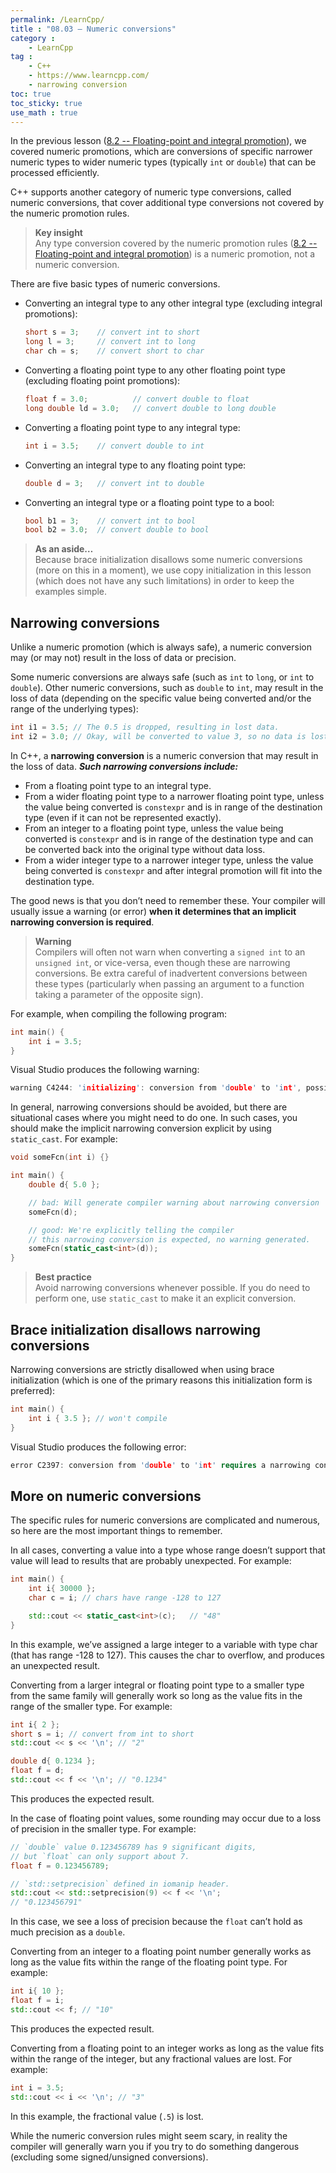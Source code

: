 ```yaml
---
permalink: /LearnCpp/
title : "08.03 — Numeric conversions"
category :
    - LearnCpp
tag : 
    - C++
    - https://www.learncpp.com/
    - narrowing conversion
toc: true  
toc_sticky: true 
use_math : true
---
```



In the previous lesson ([8.2 -- Floating-point and integral promotion](https://www.learncpp.com/cpp-tutorial/floating-point-and-integral-promotion/)), we covered numeric promotions, which are conversions of specific narrower numeric types to wider numeric types (typically `int` or `double`) that can be processed efficiently.

C++ supports another category of numeric type conversions, called numeric conversions, that cover additional type conversions not covered by the numeric promotion rules.

>**Key insight**  
Any type conversion covered by the numeric promotion rules ([8.2 -- Floating-point and integral promotion](https://www.learncpp.com/cpp-tutorial/floating-point-and-integral-promotion/)) is a numeric promotion, not a numeric conversion.

There are five basic types of numeric conversions.

- Converting an integral type to any other integral type (excluding integral promotions):

    ```c++
    short s = 3;    // convert int to short
    long l = 3;     // convert int to long
    char ch = s;    // convert short to char
    ```

- Converting a floating point type to any other floating point type (excluding floating point promotions):

    ```c++
    float f = 3.0;          // convert double to float
    long double ld = 3.0;   // convert double to long double
    ```

- Converting a floating point type to any integral type:

    ```c++
    int i = 3.5;    // convert double to int
    ```

- Converting an integral type to any floating point type:

    ```c++
    double d = 3;   // convert int to double
    ```

- Converting an integral type or a floating point type to a bool:

    ```c++
    bool b1 = 3;    // convert int to bool
    bool b2 = 3.0;  // convert double to bool
    ```

>**As an aside…**  
Because brace initialization disallows some numeric conversions (more on this in a moment), we use copy initialization in this lesson (which does not have any such limitations) in order to keep the examples simple.


## Narrowing conversions

Unlike a numeric promotion (which is always safe), a numeric conversion may (or may not) result in the loss of data or precision.

Some numeric conversions are always safe (such as `int` to `long`, or `int` to `double`). Other numeric conversions, such as `double` to `int`, may result in the loss of data (depending on the specific value being converted and/or the range of the underlying types):

```c++
int i1 = 3.5; // The 0.5 is dropped, resulting in lost data.
int i2 = 3.0; // Okay, will be converted to value 3, so no data is lost.
```

In C++, a **narrowing conversion** is a numeric conversion that may result in the loss of data. ***Such narrowing conversions include:***

- From a floating point type to an integral type.
- From a wider floating point type to a narrower floating point type, unless the value being converted is `constexpr` and is in range of the destination type (even if it can not be represented exactly).
- From an integer to a floating point type, unless the value being converted is `constexpr` and is in range of the destination type and can be converted back into the original type without data loss.
- From a wider integer type to a narrower integer type, unless the value being converted is `constexpr` and after integral promotion will fit into the destination type.

The good news is that you don’t need to remember these. Your compiler will usually issue a warning (or error) **when it determines that an implicit narrowing conversion is required**.

>**Warning**  
Compilers will often not warn when converting a `signed int` to an `unsigned int`, or vice-versa, even though these are narrowing conversions. Be extra careful of inadvertent conversions between these types (particularly when passing an argument to a function taking a parameter of the opposite sign).

For example, when compiling the following program:

```c++
int main() {
    int i = 3.5;
}
```

Visual Studio produces the following warning:

```c++
warning C4244: 'initializing': conversion from 'double' to 'int', possible loss of data
```

In general, narrowing conversions should be avoided, but there are situational cases where you might need to do one. In such cases, you should make the implicit narrowing conversion explicit by using `static_cast`. For example:

```c++
void someFcn(int i) {}

int main() {
    double d{ 5.0 };

    // bad: Will generate compiler warning about narrowing conversion
    someFcn(d); 

    // good: We're explicitly telling the compiler
    // this narrowing conversion is expected, no warning generated.
    someFcn(static_cast<int>(d)); 
}
```

>**Best practice**  
Avoid narrowing conversions whenever possible. If you do need to perform one, use `static_cast` to make it an explicit conversion.


## Brace initialization disallows narrowing conversions

Narrowing conversions are strictly disallowed when using brace initialization (which is one of the primary reasons this initialization form is preferred):

```c++
int main() {
    int i { 3.5 }; // won't compile
}
```

Visual Studio produces the following error:

```c++
error C2397: conversion from 'double' to 'int' requires a narrowing conversion
```


## More on numeric conversions

The specific rules for numeric conversions are complicated and numerous, so here are the most important things to remember.

In all cases, converting a value into a type whose range doesn’t support that value will lead to results that are probably unexpected. For example:

```c++
int main() {
    int i{ 30000 };
    char c = i; // chars have range -128 to 127

    std::cout << static_cast<int>(c);   // "48"
}
```

In this example, we’ve assigned a large integer to a variable with type char (that has range -128 to 127). This causes the char to overflow, and produces an unexpected result.

Converting from a larger integral or floating point type to a smaller type from the same family will generally work so long as the value fits in the range of the smaller type. For example:

```c++
int i{ 2 };
short s = i; // convert from int to short
std::cout << s << '\n'; // "2"

double d{ 0.1234 };
float f = d;
std::cout << f << '\n'; // "0.1234"
```

This produces the expected result.

In the case of floating point values, some rounding may occur due to a loss of precision in the smaller type. For example:

```c++
// `double` value 0.123456789 has 9 significant digits,
// but `float` can only support about 7.
float f = 0.123456789; 

// `std::setprecision` defined in iomanip header.
std::cout << std::setprecision(9) << f << '\n'; 
// "0.123456791"
```

In this case, we see a loss of precision because the `float` can’t hold as much precision as a `double`.

Converting from an integer to a floating point number generally works as long as the value fits within the range of the floating point type. For example:

```c++
int i{ 10 };
float f = i;
std::cout << f; // "10"
```

This produces the expected result.

Converting from a floating point to an integer works as long as the value fits within the range of the integer, but any fractional values are lost. For example:

```c++
int i = 3.5;
std::cout << i << '\n'; // "3"
```

In this example, the fractional value (`.5`) is lost.

While the numeric conversion rules might seem scary, in reality the compiler will generally warn you if you try to do something dangerous (excluding some signed/unsigned conversions).
